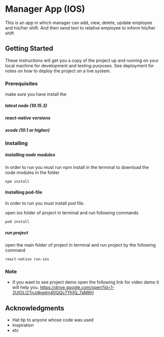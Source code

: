 
# Manager App (IOS)

This is an app in which manager can add, view, delete, update employee and his/her shift. And then send text to relative employee to inform his/her shift

## Getting Started

These instructions will get you a copy of the project up and running on your local machine for development and testing purposes. See deployment for notes on how to deploy the project on a live system.

### Prerequisites

make sure you have install the 

##### latest node (10.15.3) 
##### react-native versions
##### xcode (10.1 or higher)


### Installing

##### installing node modules
In order to run you must run npm install in the terminal to download the node modules in the folder

```
npm install
```
#### Installing pod-file
In order to run you must install pod file.

open ios folder of project in terminal and run following commands

```
pod install
```
##### run project
open the main folder of project in terminal and run project by the following command 

```
react-native run-ios
```


### Note

* if you want to see project demo open the following link for video demo it will help you.
https://drive.google.com/open?id=1-2UIOLi2TnJdkgdm40QQc7Yh1Q_7aM6H

<!-- ##### if you find difficulty to run i can also setup this app by TeamViewer

* for contact:
mail: hassam86.hy@gmail.com

## Author

* **Muhammad Hassam Yahya** - *Initial work* - [Hassam34](https://github.com/Hassam34) -->



## Acknowledgments

* Hat tip to anyone whose code was used
* Inspiration
* etc

